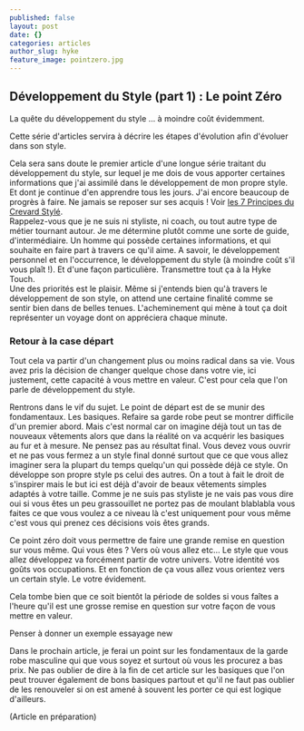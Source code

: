 ```yaml
---
published: false
layout: post
date: {}
categories: articles
author_slug: hyke
feature_image: pointzero.jpg
---
```

## Développement du Style (part 1) : Le point Zéro

La quête du développement du style ... à moindre coût évidemment.

Cette série d'articles servira à décrire les étapes d'évolution afin d'évoluer dans son style.


Cela sera sans doute le premier article d'une longue série traitant du développement du style, sur lequel je me dois de vous apporter certaines informations que j'ai assimilé dans le développement de mon propre style. Et dont je continue d'en apprendre tous les jours. J'ai encore beaucoup de progrès à faire. Ne jamais se reposer sur ses acquis ! Voir [les 7 Principes du Crevard Stylé](http://www.crevardstyle.com/Les-7-Principes-Fondamentaux-Du-Crevard-Styl%C3%A9).  
Rappelez-vous que je ne suis ni styliste, ni coach, ou tout autre type de métier tournant autour. Je me détermine plutôt comme une sorte de guide, d'intermédiaire. Un homme qui possède certaines informations, et qui souhaite en faire part à travers ce qu'il aime. A savoir, le développement personnel et en l'occurrence, le développement du style (à moindre coût s'il vous plaît !). Et d'une façon particulière. Transmettre tout ça à la Hyke Touch.  
Une des priorités est le plaisir. Même si j'entends bien qu'à travers le développement de son style, on attend une certaine finalité comme se sentir bien dans de belles tenues. L'acheminement qui mène à tout ça doit représenter un voyage dont on appréciera chaque minute.

### Retour à la case départ

Tout cela va partir d'un changement plus ou moins radical dans sa vie. Vous avez pris la décision de changer quelque chose dans votre vie, ici justement, cette capacité à vous mettre en valeur. C'est pour cela que l'on parle de développement du style.

Rentrons dans le vif du sujet. Le point de départ est de se munir des fondamentaux. Les basiques. Refaire sa garde robe peut se montrer difficile d'un premier abord. Mais c'est normal car on imagine déjà tout un tas de nouveaux vêtements alors que dans la réalité on va acquérir les basiques au fur et à mesure.
Ne pensez pas au résultat final. Vous devez vous ouvrir et ne pas vous fermez a un style final donné surtout que ce que vous allez imaginer sera la plupart du temps quelqu'un qui possède déjà ce style. On développe son propre style ps celui des autres. On a tout à fait le droit de s'inspirer mais le but ici est déjà d'avoir de beaux vêtements simples adaptés à votre taille. Comme je ne suis pas styliste je ne vais pas vous dire oui si vous êtes un peu grassouillet ne portez pas de moulant blablabla vous faites ce que vous voulez a ce niveau là c'est uniquement pour vous même c'est vous qui prenez ces décisions vois êtes grands.

Ce point zéro doit vous permettre de faire une grande remise en question sur vous même. Qui vous êtes ? Vers où vous allez etc... 
Le style que vous allez développez va forcément partir de votre univers. Votre identité vos goûts vos occupations. Et en fonction de ça vous allez vous orientez vers un certain style. Le votre évidement. 

Cela tombe bien que ce soit bientôt la période de soldes si vous faîtes a l'heure qu'il est une grosse remise en question sur votre façon de vous mettre en valeur.

Penser à donner un exemple essayage new

Dans le prochain article, je ferai un point sur les fondamentaux de la garde robe masculine qui que vous soyez et surtout où vous les procurez a bas prix.
Ne pas oublier de dire à la fin de cet article sur les basiques que l'on peut trouver également de bons basiques partout et qu'il ne faut pas oublier de les renouveler si on est amené à souvent les porter ce qui est logique d'ailleurs.


(Article en préparation)

